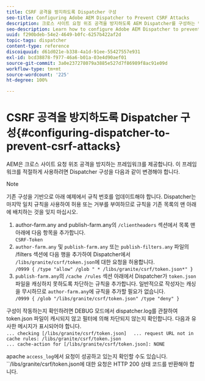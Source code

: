 ```yaml
---
title: CSRF 공격을 방지하도록 Dispatcher 구성
seo-title: Configuring Adobe AEM Dispatcher to Prevent CSRF Attacks
description: 크로스 사이트 요청 위조 공격을 방지하도록 AEM Dispatcher를 구성하는 방법에 대해 알아봅니다.
seo-description: Learn how to configure Adobe AEM Dispatcher to prevent Cross-Site Request Forgery attacks.
uuid: f290bdeb-54e2-4649-b0fc-6257b422af2d
topic-tags: dispatcher
content-type: reference
discoiquuid: d61d021e-b338-4a1d-91ee-55427557e931
exl-id: bcd38878-f977-46a6-b01a-03e4d90aef01
source-git-commit: 3a0e237278079a3885e527d7f86989f8ac91e09d
workflow-type: tm+mt
source-wordcount: '225'
ht-degree: 100%

---
```


# CSRF 공격을 방지하도록 Dispatcher 구성{#configuring-dispatcher-to-prevent-csrf-attacks}

AEM은 크로스 사이트 요청 위조 공격을 방지하는 프레임워크를 제공합니다. 이 프레임워크를 적절하게 사용하려면 Dispatcher 구성을 다음과 같이 변경해야 합니다.

>[!NOTE]
>
>기존 구성을 기반으로 아래 예제에서 규칙 번호를 업데이트해야 합니다. Dispatcher는 마지막 일치 규칙을 사용하여 허용 또는 거부를 부여하므로 규칙을 기존 목록의 맨 아래에 배치하는 것을 잊지 마십시오.

1. author-farm.any and publish-farm.any의 `/clientheaders` 섹션에서 목록 맨 아래에 다음 항목을 추가합니다.\
   `CSRF-Token`
1. `author-farm.any` 및 `publish-farm.any` 또는 `publish-filters.any` 파일의 /filters 섹션에 다음 행을 추가하여 Dispatcher에서 `/libs/granite/csrf/token.json`에 대한 요청을 허용합니다.\
   `/0999 { /type "allow" /glob " * /libs/granite/csrf/token.json*" }`
1. `publish-farm.any`의 `/cache /rules` 섹션 아래에서 Dispatcher가 `token.json` 파일을 캐싱하지 못하도록 차단하는 규칙을 추가합니다. 일반적으로 작성자는 캐싱을 무시하므로 `author-farm.any`에 규칙을 추가할 필요가 없습니다.\
   `/0999 { /glob "/libs/granite/csrf/token.json" /type "deny" }`

구성이 작동하는지 확인하려면 DEBUG 모드에서 dispatcher.log를 관찰하여 token.json 파일이 캐시되지 않고 필터에 의해 차단되지 않는지 확인합니다. 다음과 유사한 메시지가 표시되어야 합니다.\
`... checking [/libs/granite/csrf/token.json]  `
`... request URL not in cache rules: /libs/granite/csrf/token.json`\
`... cache-action for [/libs/granite/csrf/token.json]: NONE`

apache `access_log`에서 요청이 성공하고 있는지 확인할 수도 있습니다. ``/libs/granite/csrf/token.json에 대한 요청은 HTTP 200 상태 코드를 반환해야 합니다.
